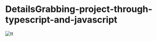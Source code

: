 # DetailsGrabbing-project-through-typescript-and-javascript
![tt](https://github.com/user-attachments/assets/a38e8016-8b20-431f-a271-fd57e1a78fb1)

